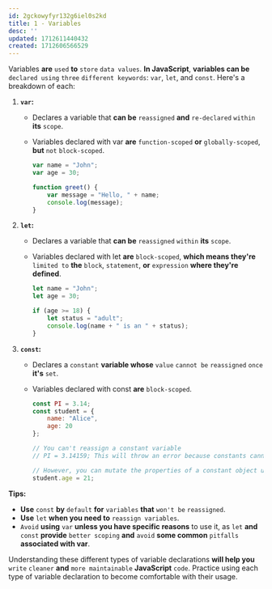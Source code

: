 ```yaml
---
id: 2gckowyfyr132g6iel0s2kd
title: 1 - Variables
desc: ''
updated: 1712611440432
created: 1712606566529
---
```


Variables **are** `used` **to** `store` `data values`. **In JavaScript**, **variables can be** `declared using` `three` `different keywords`: `var`, `let`, and `const`. Here's a breakdown of each:

1. **`var`:**
   - Declares a variable that **can be** `reassigned` **and** `re-declared` `within` **its** `scope`.
   - Variables declared with var **are** `function-scoped` **or** `globally-scoped`, **but** `not` `block-scoped`.

     ```javascript
     var name = "John";
     var age = 30;

     function greet() {
         var message = "Hello, " + name;
         console.log(message);
     }
     ```

2. **`let`:**
   - Declares a variable that **can be** `reassigned` `within` **its** `scope`.
   - Variables declared with let **are** `block-scoped`, **which means they're** `limited to` **the** `block`, `statement`, **or** `expression` **where they're defined**.

     ```javascript
     let name = "John";
     let age = 30;

     if (age >= 18) {
         let status = "adult";
         console.log(name + " is an " + status);
     }
     ```

3. **`const`:**
   - Declares a `constant` **variable whose** `value` `cannot be` `reassigned` `once` **it's** `set`.
   - Variables declared with const **are** `block-scoped`.

     ```javascript
     const PI = 3.14;
     const student = {
         name: "Alice",
         age: 20
     };

     // You can't reassign a constant variable
     // PI = 3.14159; This will throw an error because constants cannot be reassigned.

     // However, you can mutate the properties of a constant object using dot notation.
     student.age = 21;
     ```

**Tips:**
- **Use** `const` **by** `default` **for** `variables` **that** `won't be` `reassigned`.
- **Use** `let` **when you need to** `reassign variables`.
- `Avoid` **using** `var` **unless you have specific reasons** to use it, as `let` **and** `const` **provide** `better scoping` **and** `avoid` **some common** `pitfalls` **associated with var**.

Understanding these different types of variable declarations **will help you** `write` `cleaner` **and** `more maintainable` **JavaScript** `code`. Practice using each type of variable declaration to become comfortable with their usage.